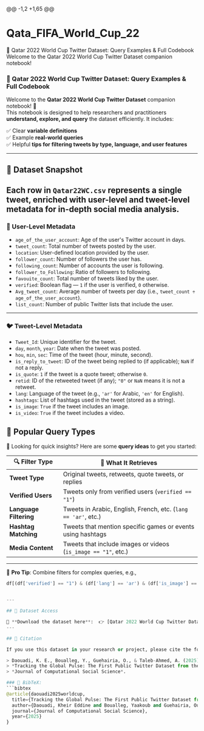 @@ -1,2 +1,65 @@
# Qata_FIFA_World_Cup_22
🚀 Qatar 2022 World Cup Twitter Dataset: Query Examples &amp; Full Codebook Welcome to the Qatar 2022 World Cup Twitter Dataset companion notebook!
### 🚀 Qatar 2022 World Cup Twitter Dataset: Query Examples & Full Codebook

Welcome to the **Qatar 2022 World Cup Twitter Dataset** companion notebook! 🎉  
This notebook is designed to help researchers and practitioners **understand, explore, and query** the dataset efficiently. It includes:

✅ Clear **variable definitions**  
✅ Example **real-world queries**  
✅ Helpful **tips for filtering tweets by type, language, and user features**

---
## 🧾 Dataset Snapshot

Each row in `Qatar22WC.csv` represents a **single tweet**, enriched with **user-level and tweet-level metadata** for in-depth social media analysis.
---
### 👤 User-Level Metadata

- `age_of_the_user_account`: Age of the user's Twitter account in days.
- `tweet_count`: Total number of tweets posted by the user.
- `location`: User-defined location provided by the user.
- `follower_count`: Number of followers the user has.
- `following_count`: Number of accounts the user is following.
- `follower_to_Following`: Ratio of followers to following.
- `favouite_count`: Total number of tweets liked by the user.
- `verified`: Boolean flag — `1` if the user is verified, `0` otherwise.
- `Avg_tweet_count`: Average number of tweets per day (i.e., `tweet_count ÷ age_of_the_user_account`).
- `list_count`: Number of public Twitter lists that include the user.

---

### 🐦 Tweet-Level Metadata

- `Tweet_Id`: Unique identifier for the tweet.
- `day`, `month`, `year`: Date when the tweet was posted.
- `hou`, `min`, `sec`: Time of the tweet (hour, minute, second).
- `is_reply_to_tweet`: ID of the tweet being replied to (if applicable); `NaN` if not a reply.
- `is_quote`: `1` if the tweet is a quote tweet; otherwise `0`.
- `retid`: ID of the retweeted tweet (if any); `"0"` or `NaN` means it is not a retweet.
- `lang`: Language of the tweet (e.g., `'ar'` for Arabic, `'en'` for English).
- `hashtags`: List of hashtags used in the tweet (stored as a string).
- `is_image`: `True` if the tweet includes an image.
- `is_video`: `True` if the tweet includes a video.

## 🔎 Popular Query Types

💬 Looking for quick insights? Here are some **query ideas** to get you started:

| 🔍 Filter Type         | 🧠 What It Retrieves                                               |
|------------------------|--------------------------------------------------------------------|
| **Tweet Type**         | Original tweets, retweets, quote tweets, or replies                |
| **Verified Users**     | Tweets only from verified users (`verified == "1"`)                  |
| **Language Filtering** | Tweets in Arabic, English, French, etc. (`lang == 'ar'`, etc.)     |
| **Hashtag Matching**   | Tweets that mention specific games or events using hashtags        |
| **Media Content**      | Tweets that include images or videos (`is_image == "1"`, etc.)    |

---

📢 **Pro Tip**: Combine filters for complex queries, e.g.,  
```python
df[(df['verified'] == "1") & (df['lang'] == 'ar') & (df['is_image'] == "1")]


---

## 📌 Dataset Access

📂 **Download the dataset here**:  👉 [Qatar 2022 World Cup Twitter Dataset](https://data.mendeley.com/datasets/gw3mcnbkwr/1)
---

## 🧾 Citation

If you use this dataset in your research or project, please cite the following work:

> Daouadi, K. E., Boualleg, Y., Guehairia, O., & Taleb-Ahmed, A. (2025).  
> *Tracking the Global Pulse: The First Public Twitter Dataset from the FIFA World Cup*.  
> *Journal of Computational Social Science*.

### 📘 BibTeX:
```bibtex
@article{daouadi2025worldcup,
  title={Tracking the Global Pulse: The First Public Twitter Dataset from the FIFA World Cup},
  author={Daouadi, Kheir Eddine and Boualleg, Yaakoub and Guehairia, Oussama and Taleb-Ahmed, Abdelmalik},
  journal={Journal of Computational Social Science},
  year={2025}
}
